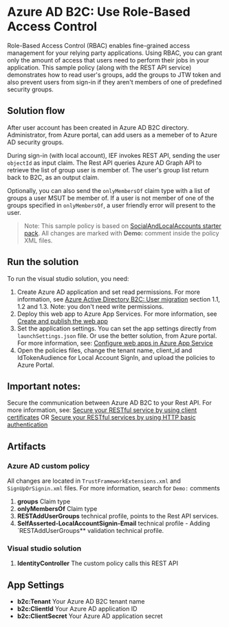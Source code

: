 # Azure AD B2C: Use Role-Based Access Control
Role-Based Access Control (RBAC) enables fine-grained access management for your relying party applications. Using RBAC, you can grant only the amount of access that users need to perform their jobs in your application. This sample policy (along with the REST API service) demonstrates how to read user's groups, add the groups to JTW token and also prevent users from sign-in if they aren't members of one of predefined security groups.

## Solution flow
After user account has been created in Azure AD B2C directory. Administrator, from Azure portal, can add users as a memeber of to Azure AD security groups.

During sign-in (with local account), IEF invokes REST API, sending the user `objectId` as input claim. The Rest API queries Azure AD Graph API to retrieve the list of group user is member of. The user's group list return back to B2C, as an output claim.

Optionally, you can also send the `onlyMembersOf` claim type with a list of groups a user MSUT be member of. If a user is not member of one of the groups specified in `onlyMembersOf`, a user friendly error will present to the user.

> Note:  This sample policy is based on [SocialAndLocalAccounts starter pack](../../../SocialAndLocalAccounts). All changes are marked with **Demo:** comment inside the policy XML files.

## Run the solution
To run the visual studio solution, you need:
1. Create Azure AD application and set read permissions. For more information, see [Azure Active Directory B2C: User migration](https://docs.microsoft.com/en-us/azure/active-directory-b2c/active-directory-b2c-user-migration) section 1.1, 1.2 and 1.3. Note: you don't need write permissions.
2. Deploy this web app to Azure App Services. For more information, see [Create and publish the web app](https://docs.microsoft.com/en-us/azure/app-service/app-service-web-get-started-dotnet#create-and-publish-the-web-app)
3. Set the application settings. You can set the app settings directly from `launchSettings.json` file. Or use the better solution, from Azure portal. For more information, see: [Configure web apps in Azure App Service](https://docs.microsoft.com/en-us/azure/app-service/web-sites-configure#application-settings)
4. Open the policies files, change the tenant name, client_id and IdTokenAudience for Local Account SignIn, and upload the policies to Azure Portal.

## Important notes:
Secure the communication between Azure AD B2C to your Rest API. For more information, see: [Secure your RESTful service by using client certificates](https://docs.microsoft.com/en-us/azure/active-directory-b2c/active-directory-b2c-custom-rest-api-netfw-secure-cert) OR [Secure your RESTful services by using HTTP basic authentication](https://docs.microsoft.com/en-us/azure/active-directory-b2c/active-directory-b2c-custom-rest-api-netfw-secure-basic)

## Artifacts
### Azure AD custom policy
All changes are located in `TrustFrameworkExtensions.xml` and `SignUpOrSignin.xml` files. For more information, search for `Demo:` comments
1. **groups** Claim type
1. **onlyMembersOf** Claim type
1. **RESTAddUserGroups** technical profile, points to the Rest API services. 
1. **SelfAsserted-LocalAccountSignin-Email** technical profile - Adding `RESTAddUserGroups** validation technical profile.

### Visual studio solution
1. **IdentityController** The custom policy calls this REST API

## App Settings
* **b2c:Tenant** Your Azure AD B2C tenant name
* **b2c:ClientId** Your Azure AD application ID
* **b2c:ClientSecret** Your Azure AD application secret 

